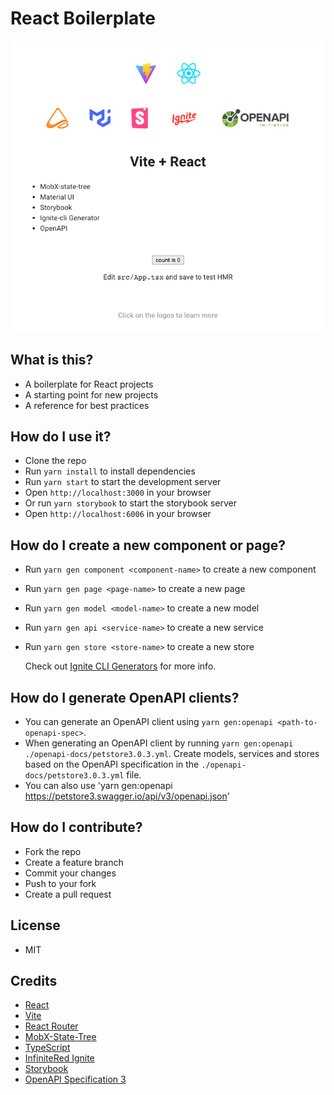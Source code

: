 # React Boilerplate

![](./doc/react-boilerplate.png)

## What is this?

- A boilerplate for React projects
- A starting point for new projects
- A reference for best practices

## How do I use it?

- Clone the repo
- Run `yarn install` to install dependencies
- Run `yarn start` to start the development server
- Open `http://localhost:3000` in your browser
- Or run `yarn storybook` to start the storybook server
- Open `http://localhost:6006` in your browser

## How do I create a new component or page?

- Run `yarn gen component <component-name>` to create a new component
- Run `yarn gen page <page-name>` to create a new page
- Run `yarn gen model <model-name>` to create a new model
- Run `yarn gen api <service-name>` to create a new service
- Run `yarn gen store <store-name>` to create a new store

  Check out [Ignite CLI Generators](https://github.com/infinitered/ignite/blob/master/docs/Generators.md) for more info.

## How do I generate OpenAPI clients?

- You can generate an OpenAPI client using `yarn gen:openapi <path-to-openapi-spec>`.
- When generating an OpenAPI client by running `yarn gen:openapi ./openapi-docs/petstore3.0.3.yml`.
Create models, services and stores based on the OpenAPI specification in the `./openapi-docs/petstore3.0.3.yml` file.
- You can also use 'yarn gen:openapi https://petstore3.swagger.io/api/v3/openapi.json'

## How do I contribute?

- Fork the repo
- Create a feature branch
- Commit your changes
- Push to your fork
- Create a pull request

## License

- MIT

## Credits

- [React](https://reactjs.org/)
- [Vite](https://vitejs.dev/)
- [React Router](https://reactrouter.com/en/main)
- [MobX-State-Tree](https://mobx-state-tree.js.org/intro/welcome)
- [TypeScript](https://www.typescriptlang.org/)
- [InfiniteRed Ignite](https://github.com/infinitered/ignite)
- [Storybook](https://storybook.js.org/)
- [OpenAPI Specification 3](https://swagger.io/specification/)
